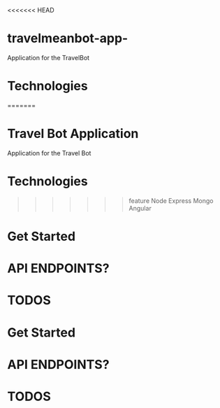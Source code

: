 <<<<<<< HEAD
# travelmeanbot-app-

Application for the TravelBot

# Technologies
=======
# Travel Bot Application
Application for the Travel Bot

# Technologies

>>>>>>> feature
Node
Express
Mongo
Angular

# Get Started

# API ENDPOINTS?

# TODOS


# Get Started

# API ENDPOINTS?

# TODOS
